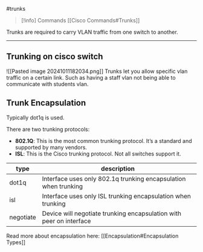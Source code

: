 #trunks

> [!info] Commands
> [[Cisco Commands#Trunks]]

Trunks are required to carry VLAN traffic from one switch to another.

---
## Trunking on cisco switch
![[Pasted image 20241011182034.png]]
Trunks let you allow specific vlan traffic on a certain link. Such as having a staff vlan not being able to communicate with students vlan.

## Trunk Encapsulation
Typically dot1q is used.

There are two trunking protocols:

- **802.1Q**: This is the most common trunking protocol. It’s a standard and supported by many vendors.
- **ISL**: This is the Cisco trunking protocol. Not all switches support it.

| type      | description                                                         |
| --------- | ------------------------------------------------------------------- |
| dot1q     | Interface uses only 802.1q trunking encapsulation when trunking     |
| isl       | Interface uses only ISL trunking encapsulation when trunking        |
| negotiate | Device will negotiate trunking encapsulation with peer on interface |
Read more about encapsulation here: [[Encapsulation#Encapsulation Types]]